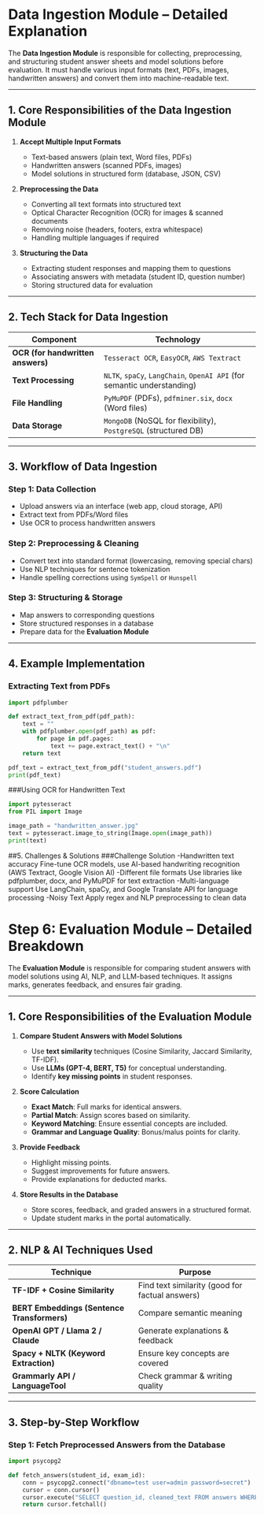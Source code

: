 # **Data Ingestion Module – Detailed Explanation**  

The **Data Ingestion Module** is responsible for collecting, preprocessing, and structuring student answer sheets and model solutions before evaluation. It must handle various input formats (text, PDFs, images, handwritten answers) and convert them into machine-readable text.

---

## **1. Core Responsibilities of the Data Ingestion Module**
1. **Accept Multiple Input Formats**  
   - Text-based answers (plain text, Word files, PDFs)  
   - Handwritten answers (scanned PDFs, images)  
   - Model solutions in structured form (database, JSON, CSV)  

2. **Preprocessing the Data**  
   - Converting all text formats into structured text  
   - Optical Character Recognition (OCR) for images & scanned documents  
   - Removing noise (headers, footers, extra whitespace)  
   - Handling multiple languages if required  

3. **Structuring the Data**  
   - Extracting student responses and mapping them to questions  
   - Associating answers with metadata (student ID, question number)  
   - Storing structured data for evaluation  

---

## **2. Tech Stack for Data Ingestion**
| Component | Technology |
|-----------|------------|
| **OCR (for handwritten answers)** | `Tesseract OCR`, `EasyOCR`, `AWS Textract` |
| **Text Processing** | `NLTK`, `spaCy`, `LangChain`, `OpenAI API` (for semantic understanding) |
| **File Handling** | `PyMuPDF` (PDFs), `pdfminer.six`, `docx` (Word files) |
| **Data Storage** | `MongoDB` (NoSQL for flexibility), `PostgreSQL` (structured DB) |

---

## **3. Workflow of Data Ingestion**
### **Step 1: Data Collection**
- Upload answers via an interface (web app, cloud storage, API)  
- Extract text from PDFs/Word files  
- Use OCR to process handwritten answers  

### **Step 2: Preprocessing & Cleaning**
- Convert text into standard format (lowercasing, removing special chars)  
- Use NLP techniques for sentence tokenization  
- Handle spelling corrections using `SymSpell` or `Hunspell`  

### **Step 3: Structuring & Storage**
- Map answers to corresponding questions  
- Store structured responses in a database  
- Prepare data for the **Evaluation Module**  

---

## **4. Example Implementation**
### **Extracting Text from PDFs**
```python
import pdfplumber

def extract_text_from_pdf(pdf_path):
    text = ""
    with pdfplumber.open(pdf_path) as pdf:
        for page in pdf.pages:
            text += page.extract_text() + "\n"
    return text

pdf_text = extract_text_from_pdf("student_answers.pdf")
print(pdf_text)
```
###Using OCR for Handwritten Text
```python
import pytesseract
from PIL import Image

image_path = "handwritten_answer.jpg"
text = pytesseract.image_to_string(Image.open(image_path))
print(text)
```

##5. Challenges & Solutions
###Challenge Solution
-Handwritten text accuracy	Fine-tune OCR models, use AI-based handwriting recognition (AWS Textract, Google Vision AI)
-Different file formats	Use libraries like pdfplumber, docx, and PyMuPDF for text extraction
-Multi-language support	Use LangChain, spaCy, and Google Translate API for language processing
-Noisy Text	Apply regex and NLP preprocessing to clean data

# **Step 6: Evaluation Module – Detailed Breakdown**

The **Evaluation Module** is responsible for comparing student answers with model solutions using AI, NLP, and LLM-based techniques. It assigns marks, generates feedback, and ensures fair grading.

---

## **1. Core Responsibilities of the Evaluation Module**
1. **Compare Student Answers with Model Solutions**  
   - Use **text similarity** techniques (Cosine Similarity, Jaccard Similarity, TF-IDF).  
   - Use **LLMs (GPT-4, BERT, T5)** for conceptual understanding.  
   - Identify **key missing points** in student responses.  

2. **Score Calculation**  
   - **Exact Match**: Full marks for identical answers.  
   - **Partial Match**: Assign scores based on similarity.  
   - **Keyword Matching**: Ensure essential concepts are included.  
   - **Grammar and Language Quality**: Bonus/malus points for clarity.  

3. **Provide Feedback**  
   - Highlight missing points.  
   - Suggest improvements for future answers.  
   - Provide explanations for deducted marks.  

4. **Store Results in the Database**  
   - Store scores, feedback, and graded answers in a structured format.  
   - Update student marks in the portal automatically.  

---

## **2. NLP & AI Techniques Used**
| Technique | Purpose |
|-----------|---------|
| **TF-IDF + Cosine Similarity** | Find text similarity (good for factual answers) |
| **BERT Embeddings (Sentence Transformers)** | Compare semantic meaning |
| **OpenAI GPT / Llama 2 / Claude** | Generate explanations & feedback |
| **Spacy + NLTK (Keyword Extraction)** | Ensure key concepts are covered |
| **Grammarly API / LanguageTool** | Check grammar & writing quality |

---

## **3. Step-by-Step Workflow**
### **Step 1: Fetch Preprocessed Answers from the Database**
```python
import psycopg2

def fetch_answers(student_id, exam_id):
    conn = psycopg2.connect("dbname=test user=admin password=secret")
    cursor = conn.cursor()
    cursor.execute("SELECT question_id, cleaned_text FROM answers WHERE student_id = %s AND exam_id = %s", (student_id, exam_id))
    return cursor.fetchall()

